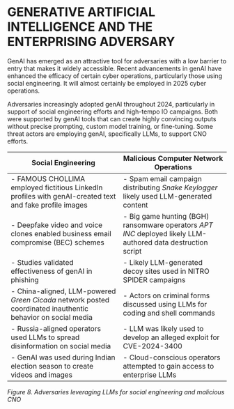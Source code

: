 # GENERATIVE ARTIFICIAL INTELLIGENCE AND THE ENTERPRISING ADVERSARY

GenAI has emerged as an attractive tool for adversaries with a low barrier to entry that makes it widely accessible. Recent advancements in genAI have enhanced the efficacy of certain cyber operations, particularly those using social engineering. It will almost certainly be employed in 2025 cyber operations.

Adversaries increasingly adopted genAI throughout 2024, particularly in support of social engineering efforts and high-tempo IO campaigns. Both were supported by genAI tools that can create highly convincing outputs without precise prompting, custom model training, or fine-tuning. Some threat actors are employing genAI, specifically LLMs, to support CNO efforts.

| Social Engineering                                                                                          | Malicious Computer Network Operations                                                                 |
|------------------------------------------------------------------------------------------------------------|------------------------------------------------------------------------------------------------------|
| - FAMOUS CHOLLIMA employed fictitious LinkedIn profiles with genAI-created text and fake profile images     | - Spam email campaign distributing *Snake Keylogger* likely used LLM-generated content                |
| - Deepfake video and voice clones enabled business email compromise (BEC) schemes                          | - Big game hunting (BGH) ransomware operators *APT INC* deployed likely LLM-authored data destruction script |
| - Studies validated effectiveness of genAI in phishing                                                     | - Likely LLM-generated decoy sites used in NITRO SPIDER campaigns                                    |
| - China-aligned, LLM-powered *Green Cicada* network posted coordinated inauthentic behavior on social media| - Actors on criminal forms discussed using LLMs for coding and shell commands                        |
| - Russia-aligned operators used LLMs to spread disinformation on social media                              | - LLM was likely used to develop an alleged exploit for CVE-2024-3400                                |
| - GenAI was used during Indian election season to create videos and images                                 | - Cloud-conscious operators attempted to gain access to enterprise LLMs                              |

*Figure 8. Adversaries leveraging LLMs for social engineering and malicious CNO*